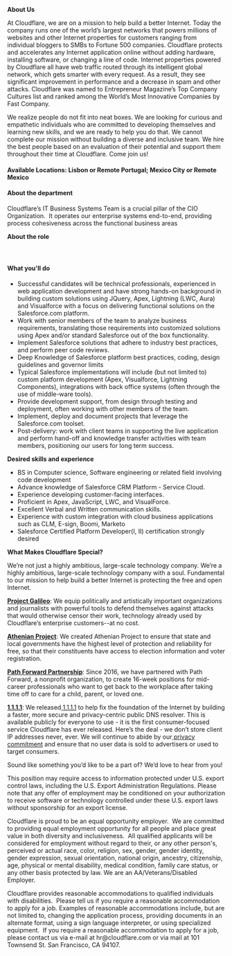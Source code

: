 <div class="content-intro">
	<div><strong>About Us</strong></div>
	<div>
		<p>At Cloudflare, we are on a mission to help build a better Internet. Today the company runs one of the world’s largest networks that powers millions of websites and other Internet properties for customers ranging from individual bloggers to SMBs to Fortune 500 companies. Cloudflare protects and accelerates any Internet application online without adding hardware, installing software, or changing a line of code. Internet properties powered by Cloudflare all have web traffic routed through its intelligent global network, which gets smarter with every request. As a result, they see significant improvement in performance and a decrease in spam and other attacks. Cloudflare was named to Entrepreneur Magazine’s Top Company Cultures list and ranked among the World’s Most Innovative Companies by Fast Company.&nbsp;</p>
		<p><span style="font-weight: 400;">We realize people do not fit into neat boxes. We are looking for curious and empathetic individuals who are committed to developing themselves and learning new skills, and we are ready to help you do that. We cannot complete our mission without building a diverse and inclusive team. We hire the best people based on an evaluation of their potential and support them throughout their time at Cloudflare. Come join us!&nbsp;</span></p>
	</div>
</div>
<h4>Available Locations: Lisbon or Remote Portugal; Mexico City or Remote Mexico</h4>
<h4><strong>About the department</strong></h4>
<p>Cloudflare’s IT Business Systems Team is a crucial pillar of the CIO Organization.&nbsp; It operates our enterprise systems end-to-end, providing process cohesiveness across the functional business areas</p>
<p><strong>About the role</strong></p>
<h4>&nbsp;</h4>
<h4><strong>What you'll do</strong></h4>
<ul>
	<li>Successful candidates will be technical professionals, experienced in web application development and have strong hands-on background in building custom solutions using JQuery, Apex, Lightning (LWC, Aura) and Visualforce with a focus on delivering functional solutions on the Salesforce.com platform.</li>
	<li>Work with senior members of the team to analyze business requirements, translating those requirements into customized solutions using Apex and/or standard Salesforce out of the box functionality.</li>
	<li>Implement Salesforce solutions that adhere to industry best practices, and perform peer code reviews.</li>
	<li>Deep Knowledge of Salesforce platform best practices, coding, design guidelines and governor limits</li>
	<li>Typical Salesforce implementations will include (but not limited to) custom platform development (Apex, Visualforce, Lightning Components), integrations with back office systems (often through the use of middle-ware tools).</li>
	<li>Provide development support, from design through testing and deployment, often working with other members of the team.</li>
	<li>Implement, deploy and document projects that leverage the Salesforce.com toolset.</li>
	<li>Post-delivery: work with client teams in supporting the live application and perform hand-off and knowledge transfer activities with team members, positioning our users for long term success.</li>
</ul>
<p><strong>Desired skills and experience</strong></p>
<ul>
	<li>BS in Computer science, Software engineering or related field involving code development</li>
	<li>Advance knowledge of Salesforce CRM Platform - Service Cloud.</li>
	<li>Experience developing customer-facing interfaces.</li>
	<li>Proficient in Apex, JavaScript, LWC, and VisualForce.</li>
	<li>Excellent Verbal and Written communication skills.</li>
	<li>Experience with custom integration with cloud business applications such as CLM, E-sign, Boomi, Marketo</li>
	<li>Salesforce Certified Platform Developer(I, II) certification strongly desired</li>
</ul>
<div class="content-conclusion">
	<p><strong>What Makes Cloudflare Special?</strong></p>
	<p><span style="font-weight: 400;">We’re not just a highly ambitious, large-scale technology company. We’re a highly ambitious, large-scale technology company with a soul. Fundamental to our mission to help build a better Internet is protecting the free and open Internet.</span></p>
	<p><a href="https://blog.cloudflare.com/protecting-free-expression-online/"><strong>Project Galileo</strong></a><span style="font-weight: 400;">: We equip politically and artistically important organizations and journalists with powerful tools to defend themselves against attacks that would otherwise censor their work, technology already used by Cloudflare’s enterprise customers--at no cost.</span></p>
	<p><strong><a href="https://www.cloudflare.com/athenian/">Athenian Project</a></strong><span style="font-weight: 400;">: We created Athenian Project to ensure that state and local governments have the highest level of protection and reliability for free, so that their constituents have access to election information and voter registration.</span></p>
	<p><a href="https://blog.cloudflare.com/tag/path-forward/"><strong>Path Forward Partnership</strong></a><span style="font-weight: 400;">: Since 2016, we have partnered with Path Forward, a nonprofit organization, to create 16-week positions for mid-career professionals who want to get back to the workplace after taking time off to care for a child, parent, or loved one.</span></p>
	<p><a href="https://1.1.1.1/"><strong>1.1.1.1</strong></a><span style="font-weight: 400;">: We released</span><a href="https://1.1.1.1/"> <span style="font-weight: 400;">1.1.1.1</span></a><span style="font-weight: 400;"> to help fix the foundation of the Internet by building a faster, more secure and privacy-centric public DNS resolver. This is available publicly for everyone to use - it is the first consumer-focused service Cloudflare has ever released. Here’s the deal - we don’t store client IP addresses never, ever. We will continue to abide by our</span><a href="https://developers.cloudflare.com/1.1.1.1/privacy/public-dns-resolver"> privacy commitment</a><span style="font-weight: 400;"> and ensure that no user data is sold to advertisers or used to target consumers.</span></p>
	<p><span style="font-weight: 400;">Sound like something you’d like to be a part of? We’d love to hear from you!</span></p>
	<p><span style="font-weight: 400;">This position may require access to information protected under U.S. export control laws, including the U.S. Export Administration Regulations. Please note that any offer of employment may be conditioned on your authorization to receive software or technology controlled under these U.S. export laws without sponsorship for an export license.</span></p>
	<p><span style="font-weight: 400;">Cloudflare is proud to be an equal opportunity employer. &nbsp;We are committed to providing equal employment opportunity for all people and place great value in both diversity and inclusiveness. &nbsp;All qualified applicants will be considered for employment without regard to their, or any other person's, perceived or actual</span> <span style="font-weight: 400;">race, color, religion, sex, gender, gender identity, gender expression, sexual orientation, national origin, ancestry, citizenship, age, physical or mental disability, medical condition, family care status, or any other basis protected by law. </span><span style="font-weight: 400;">We are an AA/Veterans/Disabled Employer.</span></p>
	<p><span style="font-weight: 400;">Cloudflare provides reasonable accommodations to qualified individuals with disabilities. &nbsp;Please tell us if you require a reasonable accommodation to apply for a job. Examples of reasonable accommodations include, but are not limited to, changing the application process, providing documents in an alternate format, using a sign language interpreter, or using specialized equipment. &nbsp;If you require a reasonable accommodation to apply for a job, please contact us via e-mail at </span><span style="font-weight: 400;">hr@cloudflare.com</span><span style="font-weight: 400;"> or via mail at 101 Townsend St. San Francisco, CA 94107.</span></p>
</div>